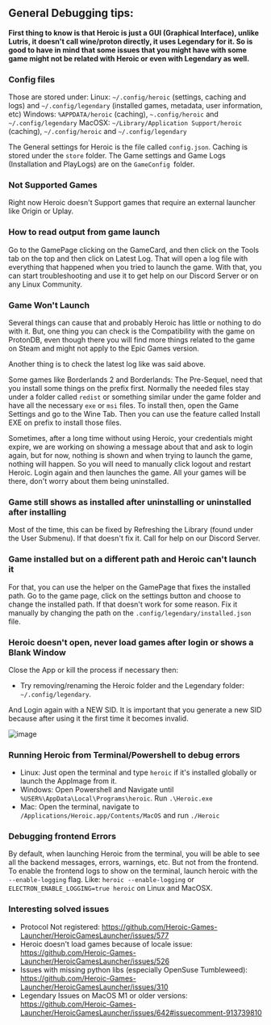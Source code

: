 ## General Debugging tips:

**First thing to know is that Heroic is just a GUI (Graphical Interface), unlike Lutris, it doesn't call wine/proton directly, it uses Legendary for it. So is good to have in mind that some issues that you might have with some game might not be related with Heroic or even with Legendary as well.**

### Config files

Those are stored under:
Linux: `~/.config/heroic` (settings, caching and logs) and `~/.config/legendary`  (installed games, metadata, user information, etc)
Windows: `%APPDATA/heroic` (caching), `~.config/heroic` and `~/.config/legendary` 
MacOSX: `~/Library/Application Support/heroic` (caching), `~/.config/heroic` and `~/.config/legendary`

The General settings for Heroic is the file called `config.json`. 
Caching is stored under the `store` folder.
The Game settings and Game Logs (Installation and PlayLogs) are on the `GameConfig `folder.

### Not Supported Games

Right now Heroic doesn't Support games that require an external launcher like Origin or Uplay.

### How to read output from game launch

Go to the GamePage clicking on the GameCard, and then click on the Tools tab on the top and then click on Latest Log.
That will open a log file with everything that happened when you tried to launch the game.
With that, you can start troubleshooting and use it to get help on our Discord Server or on any Linux Community.

### Game Won't Launch

Several things can cause that and probably Heroic has little or nothing to do with it.
But, one thing you can check is the Compatibility with the game on ProtonDB, even though there you will find more things related to the game on Steam and might not apply to the Epic Games version.

Another thing is to check the latest log like was said above.

Some games like Borderlands 2 and Borderlands: The Pre-Sequel, need that you install some things on the prefix first. Normally the needed files stay under a folder called `redist` or something similar under the game folder and have all the necessary `exe` or `msi` files. To install then, open the Game Settings and go to the Wine Tab. Then you can use the feature called Install EXE on prefix to install those files.

Sometimes, after a long time without using Heroic, your credentials might expire, we are working on showing a message about that and ask to login again, but for now, nothing is shown and when trying to launch the game, nothing will happen. So you will need to manually click logout and restart Heroic. Login again and then launches the game. All your games will be there, don't worry about them being uninstalled.

### Game still shows as installed after uninstalling or uninstalled after installing

Most of the time, this can be fixed by Refreshing the Library (found under the User Submenu).
If that doesn't fix it. Call for help on our Discord Server.

### Game installed but on a different path and Heroic can't launch it

For that, you can use the helper on the GamePage that fixes the installed path.
Go to the game page, click on the settings button and choose to change the installed path.
If that doesn't work for some reason. Fix it manually by changing the path on the `.config/legendary/installed.json` file.

### Heroic doesn't open, never load games after login or shows a Blank Window

Close the App or kill the process if necessary then:
* Try removing/renaming the Heroic folder and the Legendary folder: `~/.config/legendary`.

And Login again with a NEW SID. It is important that you generate a new SID because after using it the first time it becomes invalid.

![image](https://user-images.githubusercontent.com/77377160/112746130-a63b4500-8fca-11eb-8b72-461f5b80e8f6.png)

### Running Heroic from Terminal/Powershell to debug errors
- Linux: Just open the terminal and type `heroic` if it's installed globally or launch the AppImage from it.
- Windows: Open Powershell and Navigate until `%USER%\AppData\Local\Programs\heroic`. Run `.\Heroic.exe`
- Mac: Open the terminal, navigate to `/Applications/Heroic.app/Contents/MacOS` and run `./Heroic` 

### Debugging frontend Errors

By default, when launching Heroic from the terminal, you will be able to see all the backend messages, errors, warnings, etc. But not from the frontend. To enable the frontend logs to show on the terminal, launch heroic with the `--enable-logging` flag. Like: `heroic --enable-logging` or `ELECTRON_ENABLE_LOGGING=true heroic` on Linux and MacOSX.

### Interesting solved issues
- Protocol Not registered: https://github.com/Heroic-Games-Launcher/HeroicGamesLauncher/issues/577
- Heroic doesn't load games because of locale issue: https://github.com/Heroic-Games-Launcher/HeroicGamesLauncher/issues/526
- Issues with missing python libs (especially OpenSuse Tumbleweed): https://github.com/Heroic-Games-Launcher/HeroicGamesLauncher/issues/310
- Legendary Issues on MacOS M1 or older versions: https://github.com/Heroic-Games-Launcher/HeroicGamesLauncher/issues/642#issuecomment-913739810